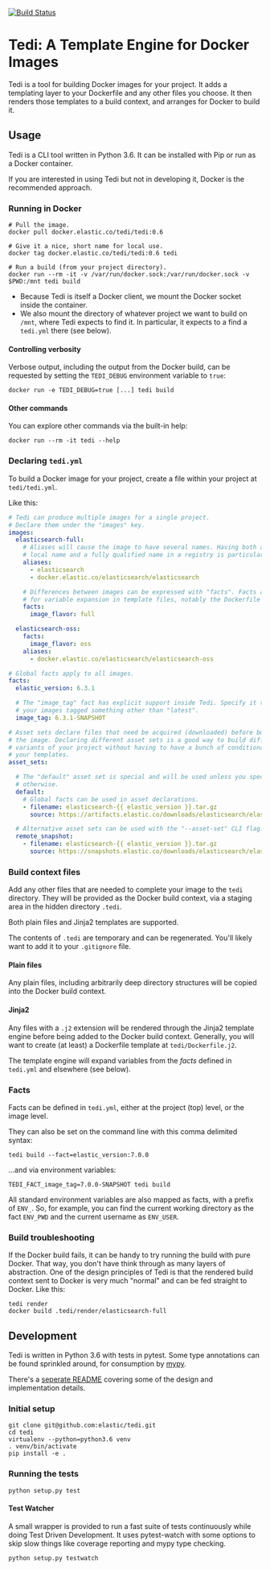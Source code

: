 [![Build Status](https://travis-ci.org/elastic/tedi.svg?branch=master)](https://travis-ci.org/elastic/tedi)

# Tedi: A Template Engine for Docker Images
Tedi is a tool for building Docker images for your project. It adds a templating
layer to your Dockerfile and any other files you choose. It then renders
those templates to a build context, and arranges for Docker to build it.

## Usage

Tedi is a CLI tool written in Python 3.6. It can be installed with Pip or run
as a Docker container.

If you are interested in using Tedi but not in developing it, Docker is the
recommended approach.

### Running in Docker

``` shell
# Pull the image.
docker pull docker.elastic.co/tedi/tedi:0.6

# Give it a nice, short name for local use.
docker tag docker.elastic.co/tedi/tedi:0.6 tedi

# Run a build (from your project directory).
docker run --rm -it -v /var/run/docker.sock:/var/run/docker.sock -v $PWD:/mnt tedi build
```

* Because Tedi is itself a Docker client, we mount the Docker socket inside
  the container.
* We also mount the directory of whatever project we want to build on `/mnt`,
  where Tedi expects to find it. In particular, it expects to a find a `tedi.yml`
  there (see below).

#### Controlling verbosity

Verbose output, including the output from the Docker build, can be requested by
setting the `TEDI_DEBUG` environment variable to `true`:

``` shell
docker run -e TEDI_DEBUG=true [...] tedi build
```

#### Other commands
You can explore other commands via the built-in help:

``` shell
docker run --rm -it tedi --help
```

### Declaring `tedi.yml`

To build a Docker image for your project, create a file within your project at
`tedi/tedi.yml`.

Like this:

``` yaml
# Tedi can produce multiple images for a single project.
# Declare them under the "images" key.
images:
  elasticsearch-full:
    # Aliases will cause the image to have several names. Having both a short
    # local name and a fully qualified name in a registry is particularly handy.
    aliases:
      - elasticsearch
      - docker.elastic.co/elasticsearch/elasticsearch

    # Differences between images can be expressed with "facts". Facts are used
    # for variable expansion in template files, notably the Dockerfile template.
    facts:
      image_flavor: full

  elasticsearch-oss:
    facts:
      image_flavor: oss
    aliases:
      - docker.elastic.co/elasticsearch/elasticsearch-oss

# Global facts apply to all images.
facts:
  elastic_version: 6.3.1

  # The "image_tag" fact has explicit support inside Tedi. Specify it to have
  # your images tagged something other than "latest".
  image_tag: 6.3.1-SNAPSHOT

# Asset sets declare files that need be acquired (downloaded) before building
# the image. Declaring different asset sets is a good way to build different
# variants of your project without having to have a bunch of conditionals in
# your templates.
asset_sets:

  # The "default" asset set is special and will be used unless you specify
  # otherwise.
  default:
    # Global facts can be used in asset declarations.
    - filename: elasticsearch-{{ elastic_version }}.tar.gz
      source: https://artifacts.elastic.co/downloads/elasticsearch/elasticsearch-{{ elastic_version }}.tar.gz

  # Alternative asset sets can be used with the "--asset-set" CLI flag.
  remote_snapshot:
    - filename: elasticsearch-{{ elastic_version }}.tar.gz
      source: https://snapshots.elastic.co/downloads/elasticsearch/elasticsearch-{{ elastic_version }}-SNAPSHOT.tar.gz

```

### Build context files
Add any other files that are needed to complete your image to the `tedi`
directory. They will be provided as the Docker build context, via a staging
area in the hidden directory `.tedi`.

Both plain files and Jinja2 templates are supported.

The contents of `.tedi` are temporary and can be regenerated. You'll likely
want to add it to your `.gitignore` file.

#### Plain files
Any plain files, including arbitrarily deep directory structures will be copied
into the Docker build context.

#### Jinja2
Any files with a `.j2` extension will be rendered through the Jinja2 template
engine before being added to the Docker build context. Generally, you will want
to create (at least) a Dockerfile template at `tedi/Dockerfile.j2`.

The template engine will expand variables from the _facts_ defined in `tedi.yml`
and elsewhere (see below).

### Facts
Facts can be defined in `tedi.yml`, either at the project (top) level, or the image
level.

They can also be set on the command line with this comma delimited syntax:

```
tedi build --fact=elastic_version:7.0.0
```

...and via environment variables:

```
TEDI_FACT_image_tag=7.0.0-SNAPSHOT tedi build
```

All standard environment variables are also mapped as facts, with a prefix of
`ENV_`. So, for example, you can find the current working directory as the fact
`ENV_PWD` and the current username as `ENV_USER`.

### Build troubleshooting
If the Docker build fails, it can be handy to try running the build with pure
Docker. That way, you don't have think through as many layers of
abstraction. One of the design principles of Tedi is that the rendered build
context sent to Docker is very much "normal" and can be fed straight to
Docker. Like this:

```
tedi render
docker build .tedi/render/elasticsearch-full
```

## Development

Tedi is written in Python 3.6 with tests in pytest. Some type annotations can be
found sprinkled around, for consumption by [mypy](http://mypy-lang.org/).

There's a [seperate README](./tedi/README.md) covering some of the design and
implementation details.

### Initial setup

``` shell
git clone git@github.com:elastic/tedi.git
cd tedi
virtualenv --python=python3.6 venv
. venv/bin/activate
pip install -e .
```

### Running the tests

``` shell
python setup.py test
```

#### Test Watcher

A small wrapper is provided to run a fast suite of tests continuously while
doing Test Driven Development. It uses pytest-watch with some options to skip
slow things like coverage reporting and mypy type checking.
``` shell
python setup.py testwatch
```
